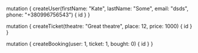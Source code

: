 mutation {
  createUser(firstName: "Kate", 
    lastName: "Some", 
    email: "dsds", 
    phone: "+380996756543") {
    id
  }
}

mutation {
  createTicket(theatre: "Great theatre", 
    place: 12, 
    price: 1000) {
    id
  }
}

mutation {
  createBooking(user: 1, 
    ticket: 1, 
    bought: 0) {
    id
  }
}
